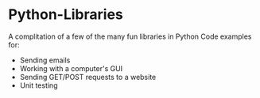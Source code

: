 # Python-Libraries
A complitation of a few of the many fun libraries in Python
Code examples for:
- Sending emails
- Working with a computer's GUI
- Sending GET/POST requests to a website
- Unit testing
